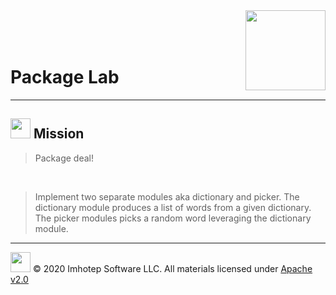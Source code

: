 <img src="../assets/gophernand.png" align="right" width="128" height="auto"/>

<br/>
<br/>
<br/>

# Package Lab

---
## <img src="../assets/lab.png" width="auto" height="32"/> Mission

> Package deal!
<br/>

> Implement two separate modules aka dictionary and picker. The dictionary module produces a list of words from a given dictionary. The picker modules picks a random word leveraging the dictionary module.

---
<img src="../assets/imhotep_logo.png" width="32" height="auto"/> © 2020 Imhotep Software LLC.
All materials licensed under [Apache v2.0](http://www.apache.org/licenses/LICENSE-2.0)